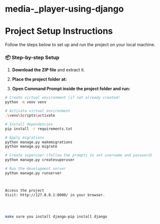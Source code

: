 # media-_player-using-django

# Project Setup Instructions

Follow the steps below to set up and run the project on your local machine.

### 📦 Step-by-step Setup

1. **Download the ZIP file** and extract it.

2. **Place the project folder at:**

3. **Open Command Prompt inside the project folder and run:**

```bash
# Create virtual environment (if not already created)
python -m venv venv

# Activate virtual environment
.\venv\Scripts\activate

# Install dependencies
pip install -r requirements.txt

# Apply migrations
python manage.py makemigrations
python manage.py migrate

# Create superuser (follow the prompts to set username and password)
python manage.py createsuperuser

# Run the development server
python manage.py runserver



Access the project
Visit: http://127.0.0.1:8000/ in your browser.




make sure you install django-pip install django
